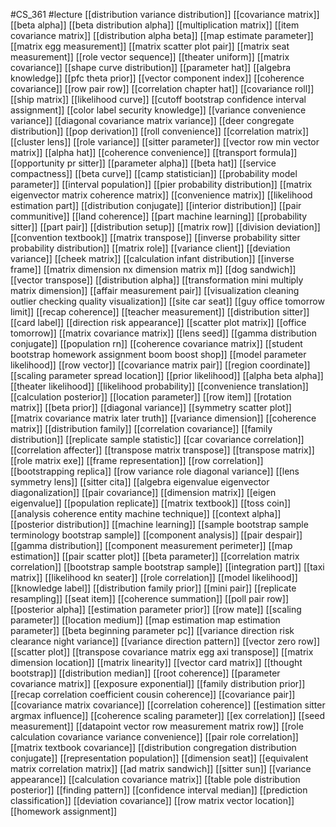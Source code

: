 #CS_361
#lecture
[[distribution variance distribution]]
[[covariance matrix]]
[[beta alpha]]
[[beta distribution alpha]]
[[multiplication matrix]]
[[item covariance matrix]]
[[distribution alpha beta]]
[[map estimate parameter]]
[[matrix egg measurement]]
[[matrix scatter plot pair]]
[[matrix seat measurement]]
[[role vector sequence]]
[[theater uniform]]
[[matrix covariance]]
[[shape curve distribution]]
[[parameter hat]]
[[algebra knowledge]]
[[pfc theta prior]]
[[vector component index]]
[[coherence covariance]]
[[row pair row]]
[[correlation chapter hat]]
[[covariance roll]]
[[ship matrix]]
[[likelihood curve]]
[[cutoff bootstrap confidence interval assignment]]
[[color label security knowledge]]
[[variance convenience variance]]
[[diagonal covariance matrix variance]]
[[deer congregate distribution]]
[[pop derivation]]
[[roll convenience]]
[[correlation matrix]]
[[cluster lens]]
[[role variance]]
[[sitter parameter]]
[[vector row min vector matrix]]
[[alpha hat]]
[[coherence convenience]]
[[transport formula]]
[[opportunity pr sitter]]
[[parameter alpha]]
[[beta hat]]
[[service compactness]]
[[beta curve]]
[[camp statistician]]
[[probability model parameter]]
[[interval population]]
[[pier probability distribution]]
[[matrix eigenvector matrix coherence matrix]]
[[convenience matrix]]
[[likelihood estimation part]]
[[distribution conjugate]]
[[interior distribution]]
[[pair communitive]]
[[land coherence]]
[[part machine learning]]
[[probability sitter]]
[[part pair]]
[[distribution setup]]
[[matrix row]]
[[division deviation]]
[[convention textbook]]
[[matrix transpose]]
[[inverse probability sitter probability distribution]]
[[matrix role]]
[[variance client]]
[[deviation variance]]
[[cheek matrix]]
[[calculation infant distribution]]
[[inverse frame]]
[[matrix dimension nx dimension matrix m]]
[[dog sandwich]]
[[vector transpose]]
[[distribution alpha]]
[[transformation mini multiply matrix dimension]]
[[affair measurement pair]]
[[visualization cleaning outlier checking quality visualization]]
[[site car seat]]
[[guy office tomorrow limit]]
[[recap coherence]]
[[teacher measurement]]
[[distribution sitter]]
[[card label]]
[[direction risk appearance]]
[[scatter plot matrix]]
[[office tomorrow]]
[[matrix covariance matrix]]
[[lens seed]]
[[gamma distribution conjugate]]
[[population rn]]
[[coherence covariance matrix]]
[[student bootstrap homework assignment boom boost shop]]
[[model parameter likelihood]]
[[row vector]]
[[covariance matrix pair]]
[[region coordinate]]
[[scaling parameter spread location]]
[[prior likelihood]]
[[alpha beta alpha]]
[[theater likelihood]]
[[likelihood probability]]
[[convenience translation]]
[[calculation posterior]]
[[location parameter]]
[[row item]]
[[rotation matrix]]
[[beta prior]]
[[diagonal variance]]
[[symmetry scatter plot]]
[[matrix covariance matrix later truth]]
[[variance dimension]]
[[coherence matrix]]
[[distribution family]]
[[correlation covariance]]
[[family distribution]]
[[replicate sample statistic]]
[[car covariance correlation]]
[[correlation affecter]]
[[transpose matrix transpose]]
[[transpose matrix]]
[[role matrix exe]]
[[frame representation]]
[[row correlation]]
[[bootstrapping replica]]
[[row variance role diagonal variance]]
[[lens symmetry lens]]
[[sitter cita]]
[[algebra eigenvalue eigenvector diagonalization]]
[[pair covariance]]
[[dimension matrix]]
[[eigen eigenvalue]]
[[population replicate]]
[[matrix textbook]]
[[toss coin]]
[[analysis coherence entity machine technique]]
[[context alpha]]
[[posterior distribution]]
[[machine learning]]
[[sample bootstrap sample terminology bootstrap sample]]
[[component analysis]]
[[pair despair]]
[[gamma distribution]]
[[component measurement perimeter]]
[[map estimation]]
[[pair scatter plot]]
[[beta parameter]]
[[correlation matrix correlation]]
[[bootstrap sample bootstrap sample]]
[[integration part]]
[[taxi matrix]]
[[likelihood kn seater]]
[[role correlation]]
[[model likelihood]]
[[knowledge label]]
[[distribution family prior]]
[[mini pair]]
[[replicate resampling]]
[[seat item]]
[[coherence summation]]
[[poll pair row]]
[[posterior alpha]]
[[estimation parameter prior]]
[[row mate]]
[[scaling parameter]]
[[location medium]]
[[map estimation map estimation parameter]]
[[beta beginning parameter pc]]
[[variance direction risk clearance night variance]]
[[variance direction pattern]]
[[vector zero row]]
[[scatter plot]]
[[transpose covariance matrix egg axi transpose]]
[[matrix dimension location]]
[[matrix linearity]]
[[vector card matrix]]
[[thought bootstrap]]
[[distribution median]]
[[root coherence]]
[[parameter covariance matrix]]
[[exposure exponential]]
[[family distribution prior]]
[[recap correlation coefficient cousin coherence]]
[[covariance pair]]
[[covariance matrix covariance]]
[[correlation coherence]]
[[estimation sitter argmax influence]]
[[coherence scaling parameter]]
[[ex correlation]]
[[seed measurement]]
[[datapoint vector row measurement matrix row]]
[[role calculation covariance variance convenience]]
[[pair role correlation]]
[[matrix textbook covariance]]
[[distribution congregation distribution conjugate]]
[[representation population]]
[[dimension seat]]
[[equivalent matrix correlation matrix]]
[[ad matrix sandwich]]
[[sitter sun]]
[[variance appearance]]
[[calculation covariance matrix]]
[[table pole distribution posterior]]
[[finding pattern]]
[[confidence interval median]]
[[prediction classification]]
[[deviation covariance]]
[[row matrix vector location]]
[[homework assignment]]
